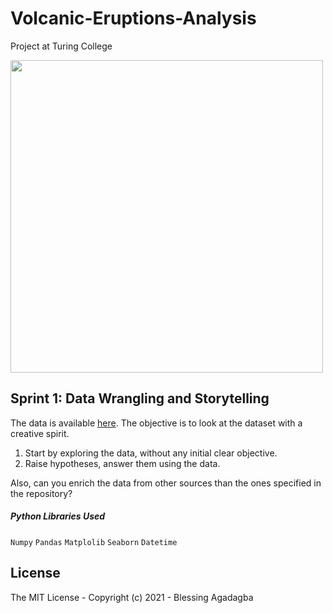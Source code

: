 
# Volcanic-Eruptions-Analysis
Project at Turing College 
<div><img src="https://live.staticflickr.com/5626/22168833761_a36d88de4b_b.jpg" width=500 /></div>

## Sprint 1: Data Wrangling and Storytelling
The data is available [here](https://github.com/rfordatascience/tidytuesday/tree/master/data/2020/2020-05-12).
The objective is to look at the dataset with a creative spirit. 
1. Start by exploring the data, without any initial clear objective.
2. Raise hypotheses, answer them using the data.

Also, can you enrich the data from other sources than the ones specified in the repository? 

##### Python Libraries Used

``` Numpy ```
``` Pandas ```
``` Matplolib ```
``` Seaborn ```
``` Datetime ```

## License
The MIT License - Copyright (c) 2021 - Blessing Agadagba
